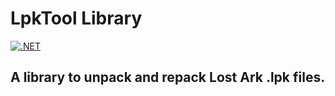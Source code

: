 # LpkTool Library
[![.NET](https://github.com/leanleon93/LpkTool/actions/workflows/main.yml/badge.svg?branch=master)](https://github.com/leanleon93/LpkTool/actions/workflows/main.yml)
## A library to unpack and repack Lost Ark .lpk files.
